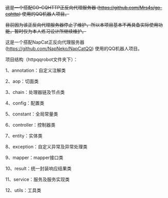 ~~这是一个搭配GO-CQHTTP正反向代理服务器 (https://github.com/Mrs4s/go-cqhttp) 使用的QQ机器人项目。~~

~~目前因为该正反向代理服务器停止了维护，所以本项目基本不再具备实际使用功能，暂时仅为本人练习设计所继续维护。~~

这是一个搭配NapCat正反向代理服务器 (https://github.com/NapNeko/NapCatQQ) 使用的QQ机器人项目。

项目结构（httpqqrobot文件夹下）：

1、annotation：自定义注解类

2、aop：切面类

3、chain：处理器链及节点类

4、config：配置类

5、constant：全局常量类

6、controller：控制器类

7、entity：实体类

8、exception：自定义异常及异常处理类

9、mapper：mapper接口类

10、result：统一封装响应结果类

11、service：服务及服务实现类

12、utils：工具类
